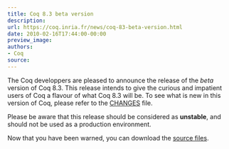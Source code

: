```yaml
---
title: Coq 8.3 beta version
description:
url: https://coq.inria.fr/news/coq-83-beta-version.html
date: 2010-02-16T17:44:00-00:00
preview_image:
authors:
- Coq
source:
---
```



<p>The Coq developpers are pleased to announce the release of the <em>beta</em> version of Coq 8.3. This release intends to give the curious and impatient users of Coq a flavour of what Coq 8.3 will be. To see what is new in this version of Coq, please refer to the <a href="https://coq-distrib.s3-website.fr-par.scw.cloud/V8.3-beta0/CHANGES">CHANGES</a> file.</p>
<p>Please be aware that this release should be considered as <strong>unstable</strong>, and should not be used as a production environment. </p>
<p>Now that you have been warned, you can download the <a href="https://coq-distrib.s3-website.fr-par.scw.cloud/V8.3-beta0/files/coq-8.3-beta0-1.tar.gz">source files</a>.</p>

 
